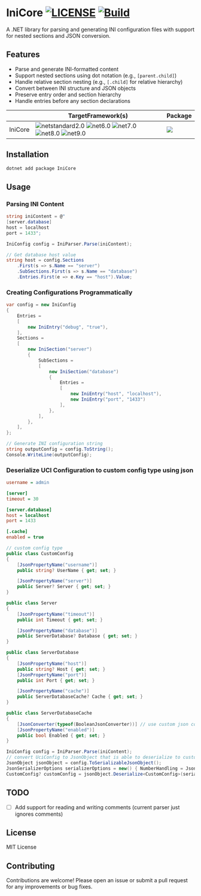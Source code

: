 # IniCore [![LICENSE](https://img.shields.io/github/license/mashape/apistatus.svg)](LICENSE.TXT) [![Build](https://github.com/huoshan12345/IniCore/actions/workflows/build.yml/badge.svg)](https://github.com/huoshan12345/IniCore/actions/workflows/build.yml)

A .NET library for parsing and generating INI configuration files with support for nested sections and JSON conversion.

## Features

- Parse and generate INI-formatted content
- Support nested sections using dot notation (e.g., `[parent.child]`)
- Handle relative section nesting (e.g., `[.child]` for relative hierarchy)
- Convert between INI structure and JSON objects
- Preserve entry order and section hierarchy
- Handle entries before any section declarations

||TargetFramework(s)|Package|
|----|----|----|
|IniCore|![netstandard2.0](https://img.shields.io/badge/netstandard-2.0-30a14e.svg) ![net6.0](https://img.shields.io/badge/net-6.0-30a14e.svg) ![net7.0](https://img.shields.io/badge/net-7.0-30a14e.svg) ![net8.0](https://img.shields.io/badge/net-8.0-30a14e.svg) ![net9.0](https://img.shields.io/badge/net-9.0-30a14e.svg) |[![](https://img.shields.io/nuget/v/IniCore?logo=nuget&label=nuget)](https://www.nuget.org/packages/IniCore)|

## Installation

```bash
dotnet add package IniCore
```

## Usage

### Parsing INI Content

```csharp
string iniContent = @"
[server.database]
host = localhost
port = 1433";

IniConfig config = IniParser.Parse(iniContent);

// Get database host value
string host = config.Sections
    .First(s => s.Name == "server")
    .SubSections.First(s => s.Name == "database")
    .Entries.First(e => e.Key == "host").Value;
```

### Creating Configurations Programmatically

```csharp
var config = new IniConfig
{
    Entries =
    [
        new IniEntry("debug", "true"),
    ],
    Sections =
    [
        new IniSection("server")
        {
            SubSections =
            [
                new IniSection("database")
                {
                    Entries =
                    [
                        new IniEntry("host", "localhost"),
                        new IniEntry("port", "1433")
                    ],
                },
            ],
        },
    ],
};

// Generate INI configuration string
string outputConfig = config.ToString();
Console.WriteLine(outputConfig);
```

### Deserialize UCI Configuration to custom config type using json

```ini
username = admin

[server]
timeout = 30

[server.database]
host = localhost
port = 1433

[.cache]
enabled = true
```

```csharp
// custom config type
public class CustomConfig
{
    [JsonPropertyName("username")]
    public string? UserName { get; set; }

    [JsonPropertyName("server")]
    public Server? Server { get; set; }
}

public class Server
{
    [JsonPropertyName("timeout")]
    public int Timeout { get; set; }

    [JsonPropertyName("database")]
    public ServerDatabase? Database { get; set; }
}

public class ServerDatabase
{
    [JsonPropertyName("host")]
    public string? Host { get; set; }
    [JsonPropertyName("port")]
    public int Port { get; set; }

    [JsonPropertyName("cache")]
    public ServerDatabaseCache? Cache { get; set; }
}

public class ServerDatabaseCache
{
    [JsonConverter(typeof(BooleanJsonConverter))] // use custom json converter
    [JsonPropertyName("enabled")]
    public bool Enabled { get; set; }
}

IniConfig config = IniParser.Parse(iniContent);
// convert UciConfig to JsonObject that is able to deserialize to custom type.
JsonObject jsonObject = config.ToSerializableJsonObject();
JsonSerializerOptions serializerOptions = new() { NumberHandling = JsonNumberHandling.AllowReadingFromString };
CustomConfig? customConfig = jsonObject.Deserialize<CustomConfig>(serializerOptions);
```

## TODO

- [ ] Add support for reading and writing comments (current parser just ignores comments)

## License

MIT License

## Contributing

Contributions are welcome! Please open an issue or submit a pull request for any improvements or bug fixes.